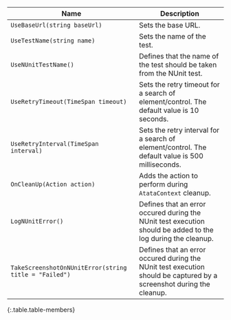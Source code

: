 Name | Description
---- | -----------
`UseBaseUrl(string baseUrl)` | Sets the base URL.
`UseTestName(string name)` | Sets the name of the test.
`UseNUnitTestName()` | Defines that the name of the test should be taken from the NUnit test.
`UseRetryTimeout(TimeSpan timeout)` | Sets the retry timeout for a search of element/control. The default value is 10 seconds.
`UseRetryInterval(TimeSpan interval)` | Sets the retry interval for a search of element/control. The default value is 500 milliseconds.
`OnCleanUp(Action action)` | Adds the action to perform during `AtataContext` cleanup.
`LogNUnitError()` | Defines that an error occured during the NUnit test execution should be added to the log during the cleanup.
`TakeScreenshotOnNUnitError(string title = "Failed")` | Defines that an error occured during the NUnit test execution should be captured by a screenshot during the cleanup.
{:.table.table-members}